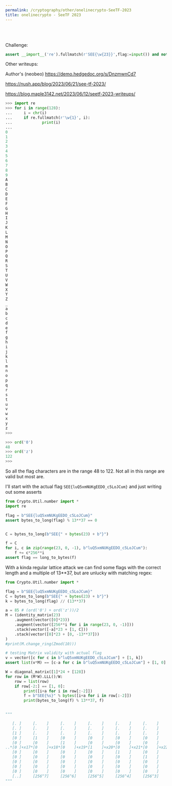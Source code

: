 ```yaml
---
permalink: /cryptography/other/onelinecrypto-SeeTF-2023
title: onelinecrypto - SeeTF 2023
---
```


<br>
<br>

Challenge:

```python
assert __import__('re').fullmatch(r'SEE{\w{23}}',flag:=input()) and not int.from_bytes(flag.encode(),'big')%13**37
```

Other writeups:


Author's (neobeo) <https://demo.hedgedoc.org/s/DnzmwnCd7>

<https://nush.app/blog/2023/06/21/see-tf-2023/>

<https://blog.maple3142.net/2023/06/12/seetf-2023-writeups/>

```python
>>> import re
>>> for i in range(128):
...     i = chr(i)
...     if re.fullmatch(r'\w{1}', i):
...             print(i)
... 
0
1
2
3
4
5
6
7
8
9
A
B
C
D
E
F
G
H
I
J
K
L
M
N
O
P
Q
R
S
T
U
V
W
X
Y
Z
_
a
b
c
d
e
f
g
h
i
j
k
l
m
n
o
p
q
r
s
t
u
v
w
x
y
z
>>>
```

```python
>>> ord('0')
48
>>> ord('z')
122
>>> 
```

So all the flag characters are in the range 48 to 122. Not all in this range are valid but most are.


I'll start with the actual flag  `SEE{luQ5xmNUKgEEDO_c5LoJCum}` and just writing out some asserts

```python
from Crypto.Util.number import *
import re

flag = b"SEE{luQ5xmNUKgEEDO_c5LoJCum}"
assert bytes_to_long(flag) % 13**37 == 0


C = bytes_to_long(b"SEE{" + bytes(23) + b"}")

f = C
for i, c in zip(range(23, 0, -1), b"luQ5xmNUKgEEDO_c5LoJCum"):
    f += c*256**i
assert flag == long_to_bytes(f) 
```


With a kinda regular lattice attack we can find some flags with the correct length and a multiple of 13**37, but are unlucky with matching regex:


```python
from Crypto.Util.number import *

flag = b"SEE{luQ5xmNUKgEEDO_c5LoJCum}"
C = bytes_to_long(b"SEE{" + bytes(23) + b"}")
k = bytes_to_long(flag) // (13**37)

a = 85 # (ord('0') + ord('z'))/2
M = (identity_matrix(23)
    .augment(vector([0]*23))
    .augment(vector([256**i for i in range(23, 0, -1)]))
    .stack(vector([-a]*23 + [1, C]))
    .stack(vector([0]*23 + [0, -13**37]))
)
#print(M.change_ring(Zmod(10)))

# testing Matrix validity with actual flag
v = vector([c for c in b"luQ5xmNUKgEEDO_c5LoJCum"] + [1, k])
assert list(v*M) == [c-a for c in b"luQ5xmNUKgEEDO_c5LoJCum"] + [1, 0]

W = diagonal_matrix([1]*24 + [128])
for row in (M*W).LLL()/W:
    row = list(row)
    if row[-2:] == [1, 0]:
        print([i+a for i in row[:-2]])
        f = b"SEE{%s}" % bytes([i+a for i in row[:-2]])
        print(bytes_to_long(f) % 13**37, f)


"""

   [. ]     [.    ]     [.    ]     [.    ]     [.    ]     [.    ]     [.    ]     [.    ]   [.  ]   [. ]   [x0-a ]
   [. ]     [.    ]     [.    ]     [.    ]     [.    ]     [.    ]     [.    ]     [.    ]   [.  ]   [. ]   [..   ]
   [1 ]     [.    ]     [.    ]     [.    ]     [.    ]     [.    ]     [.    ]     [.    ]   [.  ]   [. ]   [..   ]
   [0 ]     [1    ]     [0    ]     [0    ]     [0    ]     [0    ]     [0    ]     [0    ]   [-a ]   [0 ]   [x17-a] 
   [0 ]     [0    ]     [1    ]     [0    ]     [0    ]     [0    ]     [0    ]     [0    ]   [-a ]   [0 ]   [x18-a] 
..*[0 ]+x17*[0    ]+x18*[0    ]+x19*[1    ]+x20*[0    ]+x21*[0    ]+x22*[0    ]+x23*[0    ]+1*[-a ]+k*[0 ] = [x19-a] 
   [0 ]     [0    ]     [0    ]     [0    ]     [1    ]     [0    ]     [0    ]     [0    ]   [-a ]   [0 ]   [x20-a] 
   [0 ]     [0    ]     [0    ]     [0    ]     [0    ]     [1    ]     [0    ]     [0    ]   [-a ]   [0 ]   [x21-a]
   [0 ]     [0    ]     [0    ]     [0    ]     [0    ]     [0    ]     [1    ]     [0    ]   [-a ]   [0 ]   [x22-a] 
   [0 ]     [0    ]     [0    ]     [0    ]     [0    ]     [0    ]     [0    ]     [1    ]   [-a ]   [0 ]   [x23-a] 
   [0 ]     [0    ]     [0    ]     [0    ]     [0    ]     [0    ]     [0    ]     [0    ]   [1  ]   [0 ]   [1    ]
   [..]     [256^7]     [256^6]     [256^5]     [256^4]     [256^3]     [256^2]     [256^1]   [C  ]   [-M]   [0    ]
"""
```
